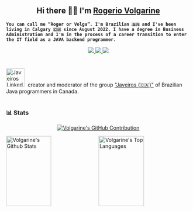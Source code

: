 ## <center> Hi there 🤙🏼 I'm [Rogerio Volgarine](https://volgarine.wordpress.com "Roger")</center>

**`You can call me “Roger or Volga”. I'm Brazilian 🇧🇷 and I've been living in Calgary 🇨🇦 since August 2022. I have a degree in Business Administration and I'm in the process of a career transition to enter the IT field as a JAVA backend programmer.`**


<p align="center">
  <a href="https://www.volgarine.wordpress.com">
    <img src="https://camo.githubusercontent.com/11efcae87c81cde0829db7f001cc273df78a1ec44e56b4ed269996c9fd5507da/68747470733a2f2f696d672e736869656c64732e696f2f62616467652f576562736974652d4443313433433f7374796c653d666f722d7468652d6261646765266c6f676f3d6d656469756d266c6f676f436f6c6f723d7768697465"/>
  </a>
  <a href="https://www.linkedin.com/in/volgarine">
    <img src="https://img.shields.io/badge/linkedin-%230077B5.svg?style=for-the-badge&logo=linkedin&logoColor=white"/>
  </a>
  <a href="https://www.instagram.com/in/rogeriovolgarine">
    <img src="https://img.shields.io/badge/Instagram-%23E4405F.svg?style=for-the-badge&logo=Instagram&logoColor=white"/>
  </a>
</p>


#
<a href="https://www.linkedin.com/groups/12993136/" target="_blank">
         <img alt="Javeiros Linkedin" title="Javeiros" width=50px style="padding-right:5px;" src="https://media.licdn.com/dms/image/D5607AQHhQccJJuxk4A/group-logo_image-shrink_92x92/0/1708978063757?e=1709679600&v=beta&t=CqHrm4Y4VgTLpxKUmDXDVCNd-EwG9ws2sUvfGPyY1IY"/></a> creator and moderator of the group <a href="https://www.linkedin.com/groups/12993136" target="_blank>">"Javeiros {🇨🇦}"</a> of Brazilian Java programmers in Canada.

#

### 📊 Stats
<p align="center">
  <a href="https://github.com/volgarine">
    <img src="https://github-profile-summary-cards.vercel.app/api/cards/profile-details?username=volgarine&theme=merko&border_color=000000&bg_color=000000&title_color=88b04b&icon_color=88b04b" alt="Volgarine's GitHub Contribution"/>
  </a>
</p>

<a> 
    <a href="https://github.com/volgarine"><img alt="Volgarine's Github Stats" src="https://denvercoder1-github-readme-stats.vercel.app/api?username=volgarine&show_icons=true&count_private=true&theme=merko&border_color=000000&bg_color=0D1117&title_color=88b04b&icon_color=88b04b" height="192px" width="49.5%"/></a>
  <a href="https://github.com/volgarine"><img alt="Volgarine's Top Languages" src="https://denvercoder1-github-readme-stats.vercel.app/api/top-langs/?username=volgarine&langs_count=8&layout=compact&theme=merko&border_color=000000&bg_color=000000&title_color=88b04b&icon_color=88b04b" height="192px" width="49.5%"/></a>
  <br/>
</a>

